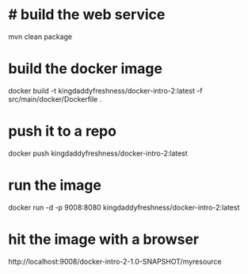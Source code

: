# # build the web service

mvn clean package

# build the docker image

docker build -t kingdaddyfreshness/docker-intro-2:latest -f src/main/docker/Dockerfile .

# push it to a repo

docker push kingdaddyfreshness/docker-intro-2:latest

# run the image

docker run -d -p 9008:8080 kingdaddyfreshness/docker-intro-2:latest

# hit the image with a browser

http://localhost:9008/docker-intro-2-1.0-SNAPSHOT/myresource